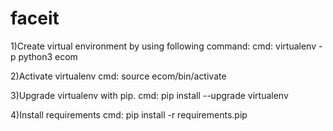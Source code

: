 # faceit
1)Create virtual environment by using following command:
   cmd: virtualenv -p python3 ecom

2)Activate virtualenv
   cmd: source ecom/bin/activate

3)Upgrade virtualenv with pip.
  cmd: pip install --upgrade virtualenv

4)Install requirements
   cmd: pip install -r requirements.pip
